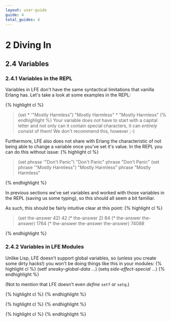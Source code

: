 ```yaml
---
layout: user-guide
guide: 4
total_guides: 4
---
```

# 2 Diving In

## 2.4 Variables

### 2.4.1 Variables in the REPL

Variables in LFE don't have the same syntactical limitations that vanilla
Erlang has. Let's take a look at some examples in the REPL:

{% highlight cl %}
> (set * '"Mostly Harmless")
"Mostly Harmless"
> *
"Mostly Harmless"
{% endhighlight %}
Your variable does *not* have to start with a capital letter and not only can
it contain special characters, it can *entirely consist* of them! We don't
recommend this, however ;-)

Furthermore, LFE also does not share with Erlang the characteristic of not
being able to change a variable once you've set it's value. In the REPL you can
do this without issue:
{% highlight cl %}
> (set phrase '"Don't Panic")
"Don't Panic"
> phrase
"Don't Panic"
> (set phrase '"Mostly Harmless")
"Mostly Harmless"
> phrase
"Mostly Harmless"
>
{% endhighlight %}

In previous sections we've set variables and worked with those variables in the
REPL (saving us some typing), so this should all seem a bit familiar.

As such, this should be fairly intuitive clear at this point:
{% highlight cl %}
> (set the-answer 42)
42
> (* the-answer 2)
84
> (* the-answer the-answer)
1764
> (* the-answer the-answer the-answer)
74088
>
{% endhighlight %}

### 2.4.2 Variables in LFE Modules

Unlike Lisp, LFE doesn't support global variables, so (unless you create some
dirty hacks!) you won't be doing things like this in your modules:
{% highlight cl %}
(setf *sneaky-global-data* ...)
(setq *side-effect-special* ...)
{% endhighlight %}

(Not to mention that LFE doesn't even *define* ```setf``` or ```setq```.)

{% highlight cl %}
{% endhighlight %}

{% highlight cl %}
{% endhighlight %}

{% highlight cl %}
{% endhighlight %}




